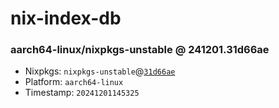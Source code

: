 # nix-index-db
### aarch64-linux/nixpkgs-unstable @ 241201.31d66ae
- Nixpkgs: `nixpkgs-unstable`@[`31d66ae`](https://github.com/NixOS/nixpkgs/commit/31d66ae40417bb13765b0ad75dd200400e98de84)
- Platform: `aarch64-linux`
- Timestamp: `20241201145325`
